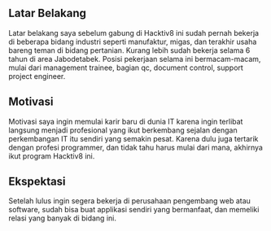 [//]: # (Ceritakan sedikit tentang latar belakangmu seperti pendidikan terakhir atau pekerjaan sebelumnya)
## Latar Belakang
Latar belakang saya sebelum gabung di Hacktiv8 ini sudah pernah bekerja di beberapa bidang industri seperti manufaktur, migas, dan terakhir usaha bareng teman di bidang pertanian. Kurang lebih sudah bekerja selama 6 tahun di area Jabodetabek. Posisi pekerjaan selama ini bermacam-macam, mulai dari management trainee, bagian qc, document control, support project engineer.

[//]: # (Motivasi apa yang mendorongmu untuk ikut program coding bootcamp di Hacktiv8?)
## Motivasi
Motivasi saya ingin memulai karir baru di dunia IT karena ingin terlibat langsung menjadi profesional yang ikut berkembang sejalan dengan perkembangan IT itu sendiri yang semakin pesat. Karena dulu juga tertarik dengan profesi programmer, dan tidak tahu harus mulai dari mana, akhirnya ikut program Hacktiv8 ini.

[//]: # (Beri tahu kami, apa yang ingin kamu dapatkan di Hacktiv8 dan apa yang ingin kamu capai setelah lulus dari sini?)
## Ekspektasi
Setelah lulus ingin segera bekerja di perusahaan pengembang web atau software, sudah bisa buat applikasi sendiri yang bermanfaat, dan memeliki relasi yang banyak di bidang ini.

[//]: # (Apakah ada hal lain yang ingin disampaikan? Bila ada, kamu bebas untuk menuliskannya)
